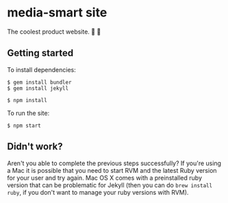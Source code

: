 # media-smart site

The coolest product website. 🍺 🍺

## Getting started

To install dependencies:

```
$ gem install bundler
$ gem install jekyll
```
```
$ npm install
```

To run the site:

```
$ npm start
```

## Didn't work?


Aren't you able to complete the previous steps successfully? If you're using a Mac it is possible that you need to start RVM and the latest Ruby version for your user and try again. Mac OS X comes with a preinstalled ruby version that can be problematic for Jekyll (then you can do `brew install ruby`, if you don't want to manage your ruby versions with RVM).

